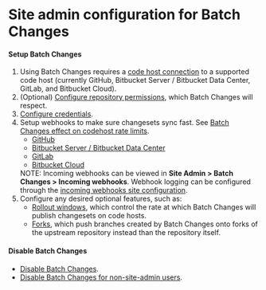 # Site admin configuration for Batch Changes

#### Setup Batch Changes 

<ol>
  <li>
    Using Batch Changes requires a <a href="../../../admin/external_service">code host connection</a> to a supported code host (currently GitHub, Bitbucket Server / Bitbucket Data Center, GitLab, and Bitbucket Cloud).
  </li>
  <li>
    (Optional) <a href="../../../admin/repo/permissions">Configure repository permissions</a>, which Batch Changes will respect.
  </li>
  <li>
    <a href="configuring_credentials">Configure credentials</a>.
  </li>
  <li>
    Setup webhooks to make sure changesets sync fast. See <a href="../references/requirements#batch-changes-effect-on-code-host-rate-limits">Batch Changes effect on codehost rate limits</a>.
    <ul>
      <li>
        <a href="../../admin/external_service/github#webhooks">GitHub</a>
      </li>
      <li>
        <a href="../../admin/external_service/bitbucket_server#webhooks">Bitbucket Server / Bitbucket Data Center</a>
      </li>
      <li>
        <a href="../../admin/external_service/gitlab#webhooks">GitLab</a>
      </li>
      <li>
        <a href="../../admin/external_service/bitbucket_cloud#webhooks">Bitbucket Cloud</a>
      </li>
    </ul>
    <aside class="note">
      NOTE: Incoming webhooks can be viewed in <strong>Site Admin &gt; Batch Changes &gt; Incoming webhooks</strong>. Webhook logging can be configured through the <a href="../../admin/config/batch_changes#incoming-webhooks">incoming webhooks site configuration</a>.
    </aside>
  </li>
  <li>
    Configure any desired optional features, such as:
    <ul>
      <li>
        <a href="../../../admin/config/batch_changes#rollout-windows">Rollout windows</a>, which control the rate at which Batch Changes will publish changesets on code hosts.
      </li>
      <li>
        <a href="../../../admin/config/batch_changes#forks">Forks</a>, which push branches created by Batch Changes onto forks of the upstream repository instead than the repository itself.
    </ul>
  </li>
</ol>


#### Disable Batch Changes
- [Disable Batch Changes](../explanations/permissions_in_batch_changes.md#disabling-batch-changes).
- [Disable Batch Changes for non-site-admin users](../explanations/permissions_in_batch_changes.md#disabling-batch-changes-for-non-site-admin-users).
